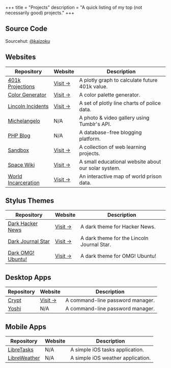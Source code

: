 +++
title = "Projects"
description = "A quick listing of my top (not necessarily good) projects."
+++

## Source Code

Sourcehut: [@kaizoku](https://git.sr.ht/~kaizoku/)

## Websites

| Repository                                                            | Website                                                          | Description                                         |
| --------------------------------------------------------------------- | ---------------------------------------------------------------- | --------------------------------------------------- |
| [401k Projections](https://git.sr.ht/~kaizoku/401k)                   | [Visit &rarr;](https://projects.cleberg.io/401k/)                | A plotly graph to calculate future 401k value.      |
| [Color Generator](https://git.sr.ht/~kaizoku/color-generator)         | [Visit &rarr;](https://projects.cleberg.io/color-generator/)     | A color palette generator.                          |
| [Lincoln Incidents](https://git.sr.ht/~kaizoku/lincoln-incidents)     | [Visit &rarr;](https://projects.cleberg.io/lincoln-incidents/)   | A set of plotly line charts of police data.         |
| [Michelangelo](https://git.sr.ht/~kaizoku/michelangelo)               | N/A                                                              | A photo & video gallery using Tumblr's API.         |
| [PHP Blog](https://git.sr.ht/~kaizoku/php-blog)                       | N/A                                                              | A database-free blogging platform.                  |
| [Sandbox](https://git.sr.ht/~kaizoku/sandbox)                         | [Visit &rarr;](https://projects.cleberg.io/sandbox/)             | A collection of web learning projects.              |
| [Space Wiki](https://git.sr.ht/~kaizoku/space-wiki)                   | [Visit &rarr;](https://projects.cleberg.io/space-wiki/)          | A small educational website about our solar system. |
| [World Incarceration](https://git.sr.ht/~kaizoku/world-incarceration) | [Visit &rarr;](https://projects.cleberg.io/world-incarceration/) | An interactive map of world prison data.            |

## Stylus Themes

| Repository                                                       | Website                                                                                     | Description                                |
| ---------------------------------------------------------------- | ------------------------------------------------------------------------------------------- | ------------------------------------------ |
| [Dark Hacker News](https://git.sr.ht/~kaizoku/dark-hackernews)   | [Visit &rarr;](https://git.sr.ht/~kaizoku/dark-hackernews/blob/main/hackernews.user.styl)   | A dark theme for Hacker News.              |
| [Dark Journal Star](https://git.sr.ht/~kaizoku/dark-journalstar) | [Visit &rarr;](https://git.sr.ht/~kaizoku/dark-journalstar/blob/main/journalstar.user.styl) | A dark theme for the Lincoln Journal Star. |
| [Dark OMG! Ubuntu!](https://git.sr.ht/~kaizoku/dark-omgubuntu)   | [Visit &rarr;](https://git.sr.ht/~kaizoku/dark-omgubuntu/blob/main/omgubuntu.user.styl)     | A dark theme for OMG! Ubuntu!              |

## Desktop Apps

| Repository                                          | Website                                        | Description                      |
| --------------------------------------------------- | ---------------------------------------------- | -------------------------------- |
| [Crypt](https://github.com/christian-cleberg/crypt) | [Visit &rarr;](https://crates.io/crates/crypt) | A command-line password manager. |
| [Yoshi](https://git.sr.ht/~kaizoku/yoshi)           | N/A                                            | A command-line password manager. |

## Mobile Apps

| Repository                                              | Website | Description                       |
| ------------------------------------------------------- | ------- | --------------------------------- |
| [LibreTasks](https://git.sr.ht/~kaizoku/LibreTasks)     | N/A     | A simple iOS tasks application.   |
| [LibreWeather](https://git.sr.ht/~kaizoku/LibreWeather) | N/A     | A simple iOS weather application. |
